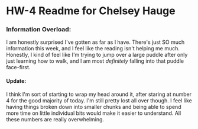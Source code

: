 # HW-4 Readme for Chelsey Hauge

### Information Overload:
I am honestly surprised I've gotten as far as I have. There's just SO much information this week, and I feel like the reading isn't helping me much. Honestly, I kind of feel like I'm trying to jump over a large puddle after only just learning how to walk, and I am most *definitely* falling into that puddle face-first.


#### Update:
I think I'm sort of starting to wrap my head around it, after staring at number 4 for the good majority of today. I'm still pretty lost all over though. I feel like having things broken down into smaller chunks and being able to spend more time on little individual bits would make it easier to understand. All these numbers are really overwhelming.
